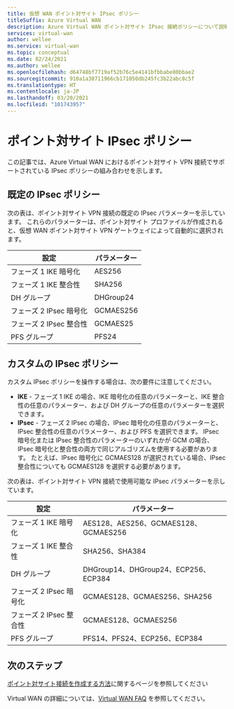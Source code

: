 ```yaml
---
title: 仮想 WAN ポイント対サイト IPsec ポリシー
titleSuffix: Azure Virtual WAN
description: Azure Virtual WAN ポイント対サイト IPsec 接続ポリシーについて説明します。
services: virtual-wan
author: wellee
ms.service: virtual-wan
ms.topic: conceptual
ms.date: 02/24/2021
ms.author: wellee
ms.openlocfilehash: d64748bf7719af52b76c5e4141bfbbabe80bbae2
ms.sourcegitcommit: 910a1a38711966cb171050db245fc3b22abc8c5f
ms.translationtype: HT
ms.contentlocale: ja-JP
ms.lasthandoff: 03/20/2021
ms.locfileid: "101743957"
---
```

# <a name="point-to-site-ipsec-policies"></a>ポイント対サイト IPsec ポリシー

この記事では、Azure Virtual WAN におけるポイント対サイト VPN 接続でサポートされている IPsec ポリシーの組み合わせを示します。

## <a name="default-ipsec-policies"></a>既定の IPsec ポリシー

次の表は、ポイント対サイト VPN 接続の既定の IPsec パラメーターを示しています。 これらのパラメーターは、ポイント対サイト プロファイルが作成されると、仮想 WAN ポイント対サイト VPN ゲートウェイによって自動的に選択されます。

| 設定 | パラメーター |
|--- |--- |
| フェーズ 1 IKE 暗号化 | AES256 |
| フェーズ 1 IKE 整合性 |  SHA256 |
| DH グループ | DHGroup24 |
| フェーズ 2 IPsec 暗号化 | GCMAES256|
| フェーズ 2 IPsec 整合性 | GCMAES25 |
| PFS グループ |PFS24|

## <a name="custom-ipsec-policies"></a>カスタムの IPsec ポリシー

カスタム IPsec ポリシーを操作する場合は、次の要件に注意してください。

* **IKE** - フェーズ 1 IKE の場合、IKE 暗号化の任意のパラメーターと、IKE 整合性の任意のパラメーター、および DH グループの任意のパラメーターを選択できます。
* **IPsec** - フェーズ 2 IPsec の場合、IPsec 暗号化の任意のパラメーターと、IPsec 整合性の任意のパラメーター、および PFS を選択できます。 IPsec 暗号化または IPsec 整合性のパラメーターのいずれかが GCM の場合、IPsec 暗号化と整合性の両方で同じアルゴリズムを使用する必要があります。 たとえば、IPsec 暗号化に GCMAES128 が選択されている場合、IPsec 整合性についても GCMAES128 を選択する必要があります。  

次の表は、ポイント対サイト VPN 接続で使用可能な IPsec パラメーターを示しています。

| 設定 | パラメーター |
|--- |--- |
| フェーズ 1 IKE 暗号化 | AES128、AES256、GCMAES128、GCMAES256 |
| フェーズ 1 IKE 整合性 |  SHA256、SHA384 |
| DH グループ | DHGroup14、DHGroup24、ECP256、ECP384 |
| フェーズ 2 IPsec 暗号化 | GCMAES128、GCMAES256、SHA256|
| フェーズ 2 IPsec 整合性 | GCMAES128、GCMAES256 |
| PFS グループ |PFS14、PFS24、ECP256、ECP384|

## <a name="next-steps"></a>次のステップ

[ポイント対サイト接続を作成する方法](virtual-wan-point-to-site-portal.md)に関するページを参照してください

Virtual WAN の詳細については、[Virtual WAN FAQ](virtual-wan-faq.md) を参照してください。

